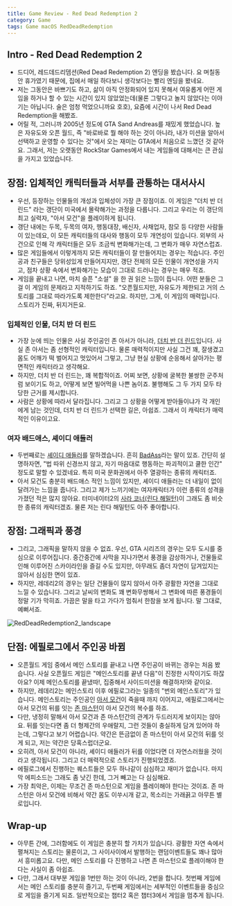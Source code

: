 ```yaml
---
title: Game Review - Red Dead Redemption 2
category: Game
tags: Game macOS RedDeadRedemption
---
```


## Intro - Red Dead Redemption 2

- 드디어, 레드데드리뎀션(Red Dead Redemption 2) 엔딩을 봤습니다. 요 며칠동안 휴가였기 때문에, 집에서 매일 하다보니 생각보다는 빨리 엔딩을 봤네요.
- 저는 그동안은 바쁘기도 하고, 삶이 아직 안정화되어 있지 못해서 여유롭게 어떤 게임을 하거나 할 수 있는 시간이 있지 않았었는데(물론 그렇다고 놀지 않았다는 이야기는 아닙니다. 술은 엄청 먹었으니까요 호호), 요즘에 시간이 나서 Red Dead Redemption을 해봤죠.
- 어릴 적, 그러니까 2005년 정도에 GTA Sand Andreas를 재밌게 했었습니다. 높은 자유도와 오픈 월드, 즉 "바로바로 뭘 해야 하는 것이 아니라, 내가 미션을 알아서 선택하고 운영할 수 있다는 것"에서 오는 재미는 GTA에서 처음으로 느꼈던 것 같아요. 그래서, 저는 오랫동안 RockStar Games에서 내는 게임들에 대해서는 큰 관심을 가지고 있었습니다.

## 장점: 입체적인 캐릭터들과 서부를 관통하는 대서사시

- 우선, 등장하는 인물들의 개성과 입체성이 가장 큰 장점이죠. 이 게임은 "더치 반 더 린드" 라는 갱단이 미국에서 몰락해가는 과정을 다룹니다. 그리고 우리는 이 갱단의 최고 실력자, "아서 모건"을 플레이하게 됩니다. 
- 갱단 내에는 두목, 두목의 여자, 행동대장, 배신자, 사채업자, 참모 등 다양한 사람들이 있는데요, 이 모든 캐릭터들의 대사와 행동이 모두 개연성이 있습니다. 외부의 사건으로 인해 각 캐릭터들은 모두 조금씩 변화해가는데, 그 변화가 매우 자연스럽죠. 
- 많은 게임들에서 이렇게까지 모든 캐릭터들이 잘 만들어지는 경우는 적습니다. 주인공과 친구들은 당위성있게 만들어지지만, 갱단 전체의 모든 인물이 개연성을 가지고, 점차 상황 속에서 변화해가는 모습이 그대로 드러나는 경우는 매우 적죠.
- 게임을 끝내고 나면, 마치 슬픈 "소설" 을 한 권 읽은 느낌이 듭니다. 어떤 분들은 그걸 이 게임의 문제라고 지적하기도 하죠. "오픈월드지만, 자유도가 제한되고 거의 스토리를 그대로 따라가도록 제한한다"라고요. 하지만, 그게, 이 게임의 매력입니다. 스토리가 진짜, 뒤지거든요.
  
### 입체적인 인물, 더치 반 더 린드 

- 가장 눈에 띄는 인물은 사실 주인공인 존 아서가 아니라, [더치 반 더 린드](https://namu.wiki/w/%EB%8D%94%EC%B9%98%20%EB%B0%98%20%EB%8D%94%20%EB%A6%B0%EB%93%9C)입니다. 사실 존 아서는 좀 선형적인 캐릭터입니다. 물론 매력적이지만 사실 그건 꽤, 잘생겼고 몸도 어깨가 떡 벌어지고 멋있어서 그렇고, 그냥 현실 상황에 순응해서 살아가는 평면적인 캐릭터라고 생각해요.
- 하지만, 더치 반 더 린드는, 꽤 복합적이죠. 어찌 보면, 상황에 굴복한 불쌍한 군주처럼 보이기도 하고, 어떻게 보면 빌어먹을 나쁜 놈이죠. 불행해도 그 두 가지 모두 타당한 근거를 제시합니다. 
- 사람은 상황에 따라서 달라집니다. 그리고 그 상황을 어떻게 받아들이냐가 각 개인에게 남는 것인데, 더치 반 더 린드가 선택한 길은, 아쉽죠. 그래서 이 캐릭터가 매력적인 이유이고요. 

### 여자 배드애스, 셰이디 애들러

- 두번째로는 [셰이디 애들러](https://namu.wiki/w/%EC%84%B8%EC%9D%B4%EB%94%94%20%EC%95%A0%EB%93%A4%EB%9F%AC)를 말하겠습니다. 흔히 [BadAss](https://namu.wiki/w/Badass)라는 말이 있죠. 간단히 설명하자면, "법 따위 신경쓰지 않고, 자기 마음대로 행동하는 파괴적이고 쿨한 인간" 정도로 말할 수 있겠네요. 특히 미국 문화권에서 아주 열광하는 종류의 캐릭터죠.
- 아서 모건도 충분히 배드애스 적인 느낌이 있지만, 셰이디 애들러는 더 내일이 없이 달려가는 느낌을 줍니다. 그리고 제가 느끼기에는 여자캐릭터가 이런 종류의 성격을 가졌던 적은 많지 않아요. 터미네이터2의 [사라 코너(린다 해밀턴)](https://namu.wiki/w/%EC%82%AC%EB%9D%BC%20%EC%BD%94%EB%84%88)이 그래도 좀 비슷한 종류의 캐릭터겠죠. 물론 저는 린다 해밀턴도 아주 좋아합니다.

## 장점: 그래픽과 풍경

- 그리고, 그래픽을 말하지 않을 수 없죠. 우선, GTA 시리즈의 경우는 모두 도시를 중심으로 이루어집니다. 중간중간에 사막을 지나가면서 풍경을 감상하거나, 건물들로 인해 이루어진 스카이라인을 즐길 수도 있지만, 아무래도 좀더 자연이 담겨있지는 않아서 심심한 면이 있죠.
- 하지만, 레데리2의 경우는 일단 건물들이 많지 않아서 아주 광활한 자연을 그대로 느낄 수 있습니다. 그리고 날씨의 변화도 꽤 변화무쌍해서 그 변화에 따른 풍경들이 정말 기가 막히죠. 가끔은 말을 타고 가다가 멈춰서 한참을 보게 됩니다. 말 그대로, 예뻐서죠.
  
![RedDeadRedemption2_landscape](https://lh3.googleusercontent.com/proxy/RRra6CgjeYPqfp9bna4jmfIjLQEn1iI378-HveTvPGM977r_4PAZk9vhCVXYC5zmloOfAh2e1DTvx1k05SvKwKeOZ6ojD1aZyeyHNoHhyYkxHJ5AP_2FgPAxBv3i6iAD_AI8DiP0P-WB3SC8SWWEKL8NAauvNHzI4aA50t_JDoImZFJT)

## 단점: 에필로그에서 주인공 바뀜

- 오픈월드 게임 중에서 메인 스토리를 끝내고 나면 주인공이 바뀌는 경우는 처음 봤습니다. 사실 오픈월드 게임은 "메인스토리를 끝낸 다음"이 진정한 시작이기도 하잖아요? 이제 메인스토리를 끝냈따!, 집중해서 사이드미션을 해결하자!와 같이요.
- 하지만, 레데리2는 메인스토리 이후 에필로그라는 일종의 "번외 메인스토리"가 있습니다. 메인스토리는 주인공인 [아서 모건](https://namu.wiki/w/%EC%95%84%EC%84%9C%20%EB%AA%A8%EA%B1%B4)이 죽을때 까지 이어지고, 에필로그에서는 아서 모건의 뒤를 잇는 [존 마스턴](https://namu.wiki/w/%EC%A1%B4%20%EB%A7%88%EC%8A%A4%ED%84%B4)이 아서 모건의 복수를 하죠.
- 다만, 냉정히 말해서 아서 모건과 존 마스턴간의 관계가 두드러지게 보이지는 않아요. 뒤를 잇는다면 좀 더 형제간의 우애랄지, 그런 것들이 충실하게 담겨 있어야 하는데, 그렇다고 보기 어렵습니다. 약간은 뜬금없이 존 마스턴이 아서 모건의 뒤를 잇게 되고, 저는 약간은 당혹스럽더군요. 
- 오히려, 아서 모건이 아니라, 셰이디 애들러가 뒤를 이었다면 더 자연스러웠을 것이라고 생각됩니다. 그리고 더 매력적으로 스토리가 진행되었겠죠.
- 에필로그에서 진행하는 퀘스트들은 모두 하나같이 심심하고 재미가 없습니다. 마지막 에피소드는 그래도 좀 낫긴 한데, 그거 빼고는 다 심심해요.
- 가장 최악은, 이제는 무조건 존 마스턴으로 게임을 플레이해야 한다는 것이죠. 존 마스턴은 아서 모건에 비해서 약간 몸도 이쑤시개 같고, 목소리는 가래끍고 아무튼 별로입니다.

## Wrap-up

- 아무튼 간에, 그러함에도 이 게임은 충분히 할 가치가 있습니다. 광활한 자연 속에서 펼쳐지는 스토리는 물론이고, 그 사이사이에서 발행하는 랜덤이벤트들도 꽤나 많아서 흥미롭고요. 다만, 메인 스토리를 다 진행하고 나면 존 마스턴으로 플레이해야 한다는 사실이 좀 아쉽죠.
- 다만, 그래서 대부분 게임을 1번만 하는 것이 아니라, 2번을 합니다. 첫번째 게임에서는 메인 스토리를 충분히 즐기고, 두번째 게임에서는 세부적인 이벤트들을 중심으로 게임을 즐기게 되죠. 일반적으로는 챕터2 혹은 챕터3에서 게임을 멈추게 됩니다.

